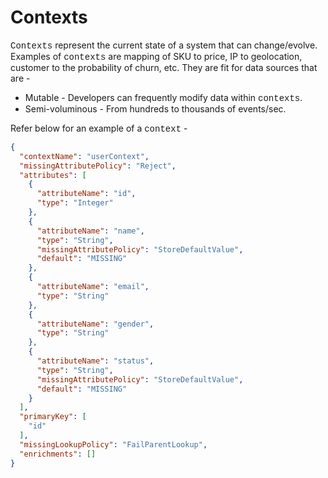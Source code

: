 # Contexts

<span style="font-family:Courier New;">Contexts</span> represent the current state of a system that can change/evolve. Examples of <span style="font-family:Courier New;">contexts</span> are mapping of
SKU to price, IP to geolocation, customer to the probability of churn, etc. They are fit for data sources that are -

* Mutable - Developers can frequently modify data within <span style="font-family:Courier New;">contexts</span>.
* Semi-voluminous - From hundreds to thousands of events/sec.

Refer below for an example of a <span style="font-family:Courier New;">context</span> -

```json
{
  "contextName": "userContext",
  "missingAttributePolicy": "Reject",
  "attributes": [
    {
      "attributeName": "id",
      "type": "Integer"
    },
    {
      "attributeName": "name",
      "type": "String",
      "missingAttributePolicy": "StoreDefaultValue",
      "default": "MISSING"
    },
    {
      "attributeName": "email",
      "type": "String"
    },
    {
      "attributeName": "gender",
      "type": "String"
    },
    {
      "attributeName": "status",
      "type": "String",
      "missingAttributePolicy": "StoreDefaultValue",
      "default": "MISSING"
    }
  ],
  "primaryKey": [
    "id"
  ],
  "missingLookupPolicy": "FailParentLookup",
  "enrichments": []
}
```
